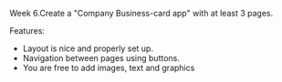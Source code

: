 Week 6.Create a "Company Business-card app" with at least 3 pages.

Features:
* Layout is nice and properly set up. 
* Navigation between pages using buttons.
* You are free to add images, text and graphics
